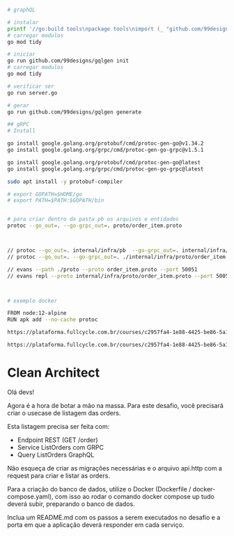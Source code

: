 
```sh

# graphQL

# instalar
printf '//go:build tools\npackage tools\nimport (_ "github.com/99designs/gqlgen"\n _ "github.com/99designs/gqlgen/graphql/introspection")' | gofmt > tools.go
# carregar modulos
go mod tidy

# iniciar
go run github.com/99designs/gqlgen init
# carregar modulos
go mod tidy

# verificar ser
go run server.go

# gerar
go run github.com/99designs/gqlgen generate

## gRPC
# Install

go install google.golang.org/protobuf/cmd/protoc-gen-go@v1.34.2
go install google.golang.org/grpc/cmd/protoc-gen-go-grpc@v1.5.1

go install google.golang.org/protobuf/cmd/protoc-gen-go@latest
go install google.golang.org/grpc/cmd/protoc-gen-go-grpc@latest

sudo apt install -y protobuf-compiler

# export GOPATH=$HOME/go
# export PATH=$PATH:$GOPATH/bin


# para criar dentro da pasta pb os arquivos e entidades
protoc --go_out=. --go-grpc_out=. proto/order_item.proto



// protoc --go_out=. internal/infra/pb  --go-grpc_out=. internal/infra/proto/order_item.proto
// protoc --go_out=. --go-grpc_out=. ./internal/infra/proto/order_item.proto

// evans --path ./proto --proto order_item.proto --port 50051
// evans repl --proto internal/infra/proto/order_item.proto --port 50051



# exemplo docker

FROM node:12-alpine
RUN apk add --no-cache protoc

https://plataforma.fullcycle.com.br/courses/c2957fa4-1e88-4425-be86-5a17ad2664ca/302/190/177/conteudos?capitulo=177&conteudo=9875

https://plataforma.fullcycle.com.br/courses/c2957fa4-1e88-4425-be86-5a17ad2664ca/302/190/177/conteudos?capitulo=177&conteudo=9928
```

# Clean Architect

Olá devs!

Agora é a hora de botar a mão na massa. Para este desafio, você precisará criar o usecase de listagem das orders.

Esta listagem precisa ser feita com:

- Endpoint REST (GET /order)
- Service ListOrders com GRPC
- Query ListOrders GraphQL

Não esqueça de criar as migrações necessárias e o arquivo api.http com a request para criar e listar as orders.

Para a criação do banco de dados, utilize o Docker (Dockerfile / docker-compose.yaml), com isso ao rodar o comando docker compose up tudo deverá subir, preparando o banco de dados.

Inclua um README.md com os passos a serem executados no desafio e a porta em que a aplicação deverá responder em cada serviço.